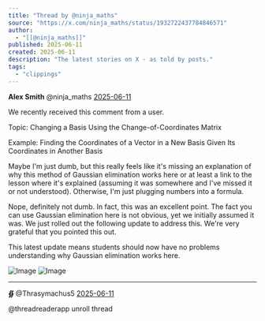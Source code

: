 ```yaml
---
title: "Thread by @ninja_maths"
source: "https://x.com/ninja_maths/status/1932722437784846571"
author:
  - "[[@ninja_maths]]"
published: 2025-06-11
created: 2025-06-11
description: "The latest stories on X - as told by posts."
tags:
  - "clippings"
---
```

**Alex Smith** @ninja\_maths [2025-06-11](https://x.com/ninja_maths/status/1932722437784846571/history)

We recently received this comment from a user.

Topic: Changing a Basis Using the Change-of-Coordinates Matrix

Example: Finding the Coordinates of a Vector in a New Basis Given Its Coordinates in Another Basis

Maybe I'm just dumb, but this really feels like it's missing an explanation of why this method of Gaussian elimination works here or at least a link to the lesson where it's explained (assuming it was somewhere and I've missed it or not understood). Otherwise, I'm just plugging numbers into a formula.

Nope, definitely not dumb. In fact, this was an excellent point. The fact you can use Gaussian elimination here is not obvious, yet we initially assumed it was. We just rolled out the following update to address this. We're very grateful that you pointed this out.

This latest update means students should now have no problems understanding why Gaussian elimination works here.

![Image](https://pbs.twimg.com/media/GtJn34LWgAEmMgF?format=png&name=large) ![Image](https://pbs.twimg.com/media/GtJoQNqWkAAtnW_?format=png&name=large)

---

**∯** @Thrasymachus5 [2025-06-11](https://x.com/Thrasymachus5/status/1932724870955078026)

@threadreaderapp unroll thread
